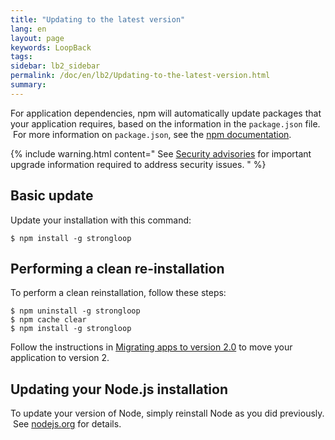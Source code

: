 ```yaml
---
title: "Updating to the latest version"
lang: en
layout: page
keywords: LoopBack
tags:
sidebar: lb2_sidebar
permalink: /doc/en/lb2/Updating-to-the-latest-version.html
summary:
---
```


For application dependencies, npm will automatically update packages that your application requires, based on the information in the `package.json` file.  For more information on `package.json`, see the [npm documentation](https://npmjs.org/doc/json.html).  

{% include warning.html content="
See [Security advisories](Security-advisories) for important upgrade information required to address security issues.
" %}

## Basic update

Update your installation with this command:

`$ npm install -g strongloop`

## Performing a clean re-installation

To perform a clean reinstallation, follow these steps:

```
$ npm uninstall -g strongloop
$ npm cache clear
$ npm install -g strongloop
```

Follow the instructions in [Migrating apps to version 2.0](https://docs.strongloop.com/display/LB/Migrating+apps+to+version+2.0) to move your application to version 2.

## Updating your Node.js installation

To update your version of Node, simply reinstall Node as you did previously.  See [nodejs.org](http://nodejs.org/) for details.

